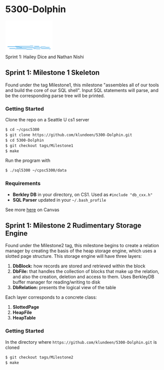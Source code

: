 # 5300-Dolphin
![dolphin](/assets/dolphin.gif)
<br>
Sprint 1: Hailey Dice and Nathan Nishi

## Sprint 1: Milestone 1 Skeleton
Found under the tag Milestone1, this milestone "assembles all of our tools and build the core of our SQL shell". Input SQL statements will parse, and be the corresponding parse tree will be printed. 
### Getting Started
Clone the repo on a Seattle U cs1 server

```bash
$ cd ~/cpsc5300
$ git clone https://github.com/klundeen/5300-Dolphin.git
$ cd 5300-Dolphin
$ git checkout tags/Milestone1
$ make
```
Run the program with 
```bash 
$ ./sql5300 ~/cpsc5300/data
```

### Requirements
* **Berkley DB** in your directory, on CS1. Used as ```#include "db_cxx.h"```
* **SQL Parser** updated in your ```~/.bash_profile```

See more [here](https://seattleu.instructure.com/courses/1597073/pages/getting-set-up-on-cs1) on Canvas

## Sprint 1: Milestone 2 Rudimentary Storage Engine
Found under the Milestone2 tag, this milestone begins to create a relation manager by creating the basis of the heap storage engine, which uses a slotted page structure. This storage engine will have three layers:
1. **DbBlock:** how records are stored and retrieved within the block
2. **DbFile:** that handles the collection of blocks that make up the relation, and also the creation, deletion and access to them. Uses BerkleyDB buffer manager for reading/writing to disk
3. **DbRelation:** presents the logical view of the table

Each layer corresponds to a concrete class:
1. **SlottedPage**
2. **HeapFile**
3. **HeapTable**

### Getting Started
In the directory where ```https://github.com/klundeen/5300-Dolphin.git``` is cloned
```bash
$ git checkout tags/Milestone2
$ make
```
